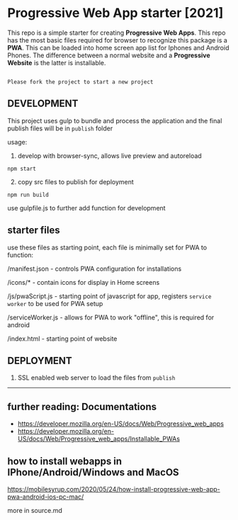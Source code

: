 # Progressive Web App starter [2021]
This repo is a simple starter for creating **Progressive Web Apps**. This repo has the most basic files required for browser to recognize this package is a **PWA**. This can be loaded into home screen app list for Iphones and Android Phones.
The difference between a normal website and a **Progressive Website** is the latter is installable.
```

Please fork the project to start a new project

```

## DEVELOPMENT
This project uses gulp to bundle and process the application and the final publish files will be in `publish` folder

usage:

1. develop with browser-sync, allows live preview and autoreload 
```
npm start
```

2. copy src files to publish for deployment
```
npm run build
```

use gulpfile.js to further add function for development

## starter files
use these files as starting point, each file is minimally set for PWA to function:

/manifest.json - controls PWA configuration for installations

/icons/* - contain icons for display in Home screens

/js/pwaScript.js - starting point of javascript for app, registers `service worker` to be used for PWA setup

/serviceWorker.js - allows for PWA to work "offline", this is required for android

/index.html - starting point of website

## DEPLOYMENT
1. SSL enabled web server to load the files from `publish`

---
## further reading: Documentations
- https://developer.mozilla.org/en-US/docs/Web/Progressive_web_apps
- https://developer.mozilla.org/en-US/docs/Web/Progressive_web_apps/Installable_PWAs

## how to install webapps in IPhone/Android/Windows and MacOS
https://mobilesyrup.com/2020/05/24/how-install-progressive-web-app-pwa-android-ios-pc-mac/

more in source.md